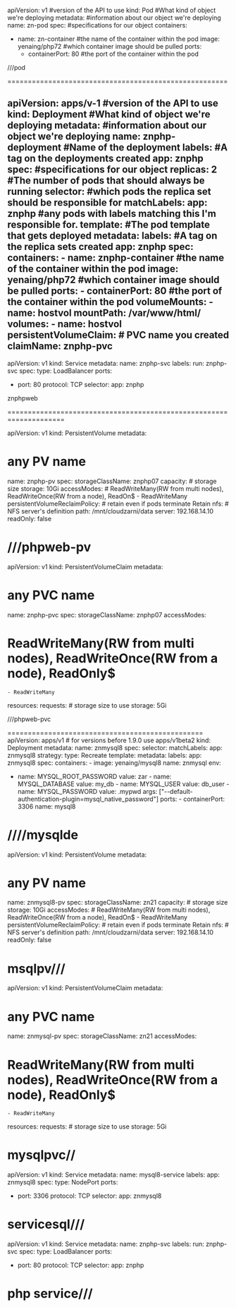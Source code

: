 apiVersion: v1 #version of the API to use
kind: Pod #What kind of object we're deploying
metadata: #information about our object we're deploying
  name: zn-pod
spec: #specifications for our object
  containers:
  - name: zn-container #the name of the container within the pod
    image: yenaing/php72 #which container image should be pulled
    ports:
    - containerPort: 80 #the port of the container within the pod

///pod

======================================================

apiVersion: apps/v-1 #version of the API to use
kind: Deployment #What kind of object we're deploying
metadata: #information about our object we're deploying
  name: znphp-deployment #Name of the deployment
  labels: #A tag on the deployments created
    app: znphp
spec: #specifications for our object
  replicas: 2 #The number of pods that should always be running
  selector: #which pods the replica set should be responsible for
    matchLabels:
      app: znphp #any pods with labels matching this I'm responsible for.
  template: #The pod template that gets deployed
    metadata:
      labels: #A tag on the replica sets created
        app: znphp
    spec:
      containers:
      - name: znphp-container #the name of the container within the pod
        image: yenaing/php72 #which container image should be pulled
 ports:
        - containerPort: 80 #the port of the container within the pod
        volumeMounts:
        - name: hostvol
          mountPath: /var/www/html/
      volumes:
        - name: hostvol
          persistentVolumeClaim:
            # PVC name you created
            claimName: znphp-pvc
---
apiVersion: v1
kind: Service
metadata:
  name: znphp-svc
  labels:
    run: znphp-svc
spec:
  type: LoadBalancer
  ports:
  - port: 80
    protocol: TCP
  selector:
    app: znphp

znphpweb

====================================================================

apiVersion: v1
kind: PersistentVolume
metadata:
  # any PV name
  name: znphp-pv
spec:
  storageClassName: znphp07
  capacity:
    # storage size
    storage: 10Gi
  accessModes:
    # ReadWriteMany(RW from multi nodes), ReadWriteOnce(RW from a node), ReadOn$
    - ReadWriteMany
  persistentVolumeReclaimPolicy:
    # retain even if pods terminate
    Retain
  nfs:
    # NFS server's definition
    path: /mnt/cloudzarni/data
    server: 192.168.14.10
    readOnly: false

///phpweb-pv
=========================================
apiVersion: v1
kind: PersistentVolumeClaim
metadata:
  # any PVC name
  name: znphp-pvc
spec:
  storageClassName: znphp07
  accessModes:
  # ReadWriteMany(RW from multi nodes), ReadWriteOnce(RW from a node), ReadOnly$
    - ReadWriteMany
  resources:
    requests:
       # storage size to use
      storage: 5Gi

///phpweb-pvc

================================================
apiVersion: apps/v1 # for versions before 1.9.0 use apps/v1beta2
kind: Deployment
metadata:
  name: znmysql8
spec:
  selector:
    matchLabels:
      app: znmysql8
  strategy:
    type: Recreate
  template:
    metadata:
      labels:
        app: znmysql8
    spec:
      containers:
      - image: yenaing/mysql8
        name: znmysql
        env:
 - name: MYSQL_ROOT_PASSWORD
          value: zar
        - name: MYSQL_DATABASE
          value: my_db
        - name: MYSQL_USER
          value: db_user
        - name: MYSQL_PASSWORD
          value: .mypwd
        args: ["--default-authentication-plugin=mysql_native_password"]
        ports:
        - containerPort: 3306
          name: mysql8

////mysqlde
==============================

apiVersion: v1
kind: PersistentVolume
metadata:
  # any PV name
  name: znmysql8-pv
spec:
  storageClassName: zn21
  capacity:
    # storage size
    storage: 10Gi
  accessModes:
    # ReadWriteMany(RW from multi nodes), ReadWriteOnce(RW from a node), ReadOn$
    - ReadWriteMany
  persistentVolumeReclaimPolicy:
    # retain even if pods terminate
    Retain
  nfs:
    # NFS server's definition
    path: /mnt/cloudzarni/data
    server: 192.168.14.10
    readOnly: false

msqlpv///
==========================

apiVersion: v1
kind: PersistentVolumeClaim
metadata:
  # any PVC name
  name: znmysql-pv
spec:
  storageClassName: zn21
  accessModes:
  # ReadWriteMany(RW from multi nodes), ReadWriteOnce(RW from a node), ReadOnly$
    - ReadWriteMany
  resources:
    requests:
       # storage size to use
      storage: 5Gi

mysqlpvc//
============================================
apiVersion: v1
kind: Service
metadata:
  name: mysql8-service
  labels:
    app: znmysql8
spec:
  type: NodePort
  ports:
  - port: 3306
    protocol: TCP
  selector:
    app: znmysql8


servicesql///
========================

apiVersion: v1
kind: Service
metadata:
  name: znphp-svc
  labels:
    run: znphp-svc
spec:
  type: LoadBalancer
  ports:
  - port: 80
    protocol: TCP
  selector:
    app: znphp


php service///
===================================
